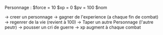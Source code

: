 Personnage :
$force = 10
$xp = 0
$pv = 100
$nom

-> creer un personnage
-> gagner de l'experience (a chaque fin de combat)
-> regenrer de la vie (revient à 100)
-> Taper un autre Personnage (l'autre peutr)
-> pousser un cri de guerre
-> xp augment à chaque combat
